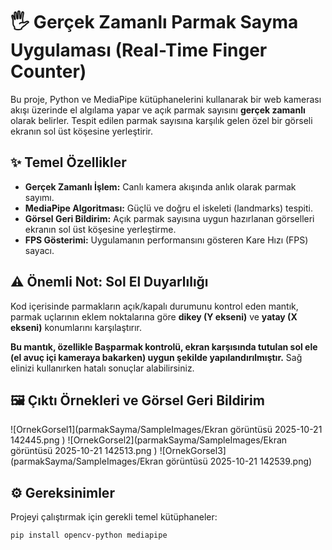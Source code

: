 # 🖐️ Gerçek Zamanlı Parmak Sayma Uygulaması (Real-Time Finger Counter)

Bu proje, Python ve MediaPipe kütüphanelerini kullanarak bir web kamerası akışı üzerinde el algılama yapar ve açık parmak sayısını **gerçek zamanlı** olarak belirler. Tespit edilen parmak sayısına karşılık gelen özel bir görseli ekranın sol üst köşesine yerleştirir.

## ✨ Temel Özellikler

* **Gerçek Zamanlı İşlem:** Canlı kamera akışında anlık olarak parmak sayımı.
* **MediaPipe Algoritması:** Güçlü ve doğru el iskeleti (landmarks) tespiti.
* **Görsel Geri Bildirim:** Açık parmak sayısına uygun hazırlanan görselleri ekranın sol üst köşesine yerleştirme.
* **FPS Gösterimi:** Uygulamanın performansını gösteren Kare Hızı (FPS) sayacı.

## ⚠️ Önemli Not: Sol El Duyarlılığı

Kod içerisinde parmakların açık/kapalı durumunu kontrol eden mantık, parmak uçlarının eklem noktalarına göre **dikey (Y ekseni)** ve **yatay (X ekseni)** konumlarını karşılaştırır.

**Bu mantık, özellikle Başparmak kontrolü, ekran karşısında tutulan sol ele (el avuç içi kameraya bakarken) uygun şekilde yapılandırılmıştır.** Sağ elinizi kullanırken hatalı sonuçlar alabilirsiniz.

## 🖼️ Çıktı Örnekleri ve Görsel Geri Bildirim
  ![OrnekGorsel1](parmakSayma/SampleImages/Ekran görüntüsü 2025-10-21 142445.png
)
  ![OrnekGorsel2](parmakSayma/SampleImages/Ekran görüntüsü 2025-10-21 142513.png
)
  ![OrnekGorsel3](parmakSayma/SampleImages/Ekran görüntüsü 2025-10-21 142539.png)

## ⚙️ Gereksinimler

Projeyi çalıştırmak için gerekli temel kütüphaneler:

```bash
pip install opencv-python mediapipe

